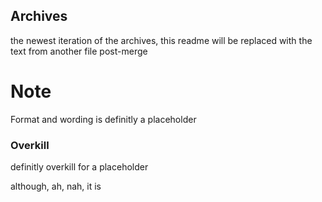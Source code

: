 ## Archives
the newest iteration of the archives, this readme will be replaced with the text from another file post-merge
# Note
Format and wording is definitly a placeholder

### Overkill
definitly overkill for a placeholder

although, ah, nah, it is
